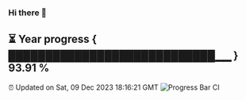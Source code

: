 ### Hi there 👋
⏳ Year progress { ████████████████████████████▁▁ } 93.91 %
---
⏰ Updated on Sat, 09 Dec 2023 18:16:21 GMT
![Progress Bar CI](https://github.com/liununu/liununu/workflows/Progress%20Bar%20CI/badge.svg)
